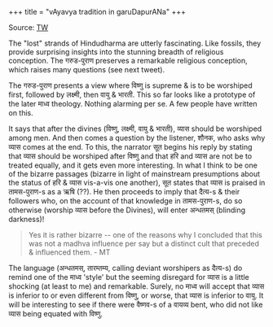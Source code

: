 +++
title = "vAyavya tradition in garuDapurANa"
+++

Source: [TW](https://threadreaderapp.com/thread/1533665088803987456.html)


The "lost" strands of Hindudharma are utterly fascinating. Like fossils, they provide surprising insights into the stunning breadth of religious conception. The गरुड-पुराण preserves a remarkable religious conception, which raises many questions (see next tweet).

The गरुड-पुराण presents a view where विष्णु is supreme & is to be worshiped first, followed by लक्ष्मी, then वायु & भारती. This so far looks like a prototype of the later माध्व theology. Nothing alarming per se. A few people have written on this.

It says that after the divines (विष्णु, लक्ष्मी, वायु & भारती), व्यास should be worshiped among men. And then comes a question by the listener, शौनक, who asks why व्यास comes at the end. To this, the narrator सूत begins his reply by stating that व्यास should be worshiped after विष्णु and that हरि and व्यास are not be to treated equally, and it gets even more interesting. In what I think to be one of the bizarre passages (bizarre in light of mainstream presumptions about the status of हरि & व्यास vis-a-vis one another), सूत states that व्यास is praised in तामस-पुराण-s as a ऋषि (??). He then proceeds to imply that दैत्य-s & their followers who, on the account of that knowledge in तामस-पुराण-s, do so otherwise (worship व्यास before the Divines), will enter अन्धतमस् (blinding darkness)!  

> Yes it is rather bizarre -- one of the reasons why I concluded that this was not a madhva influence per say but a distinct cult that preceded & influenced them. - MT

The language (अन्धतमस्, तारम्तम्य, calling deviant worshipers as दैत्य-s) do remind one of the माध्व 'style' but the seeming disregard for व्यास is a little shocking (at least to me) and remarkable. Surely, no माध्व will accept that व्यास is inferior to or even different from विष्णु, or worse, that व्यास is inferior to वायु. It will be interesting to see if there were वैष्णव-s of a वायव्य bent, who did not like व्यास being equated with विष्णु.


